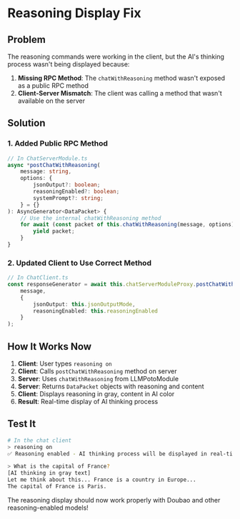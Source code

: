 # Reasoning Display Fix

## Problem
The reasoning commands were working in the client, but the AI's thinking process wasn't being displayed because:

1. **Missing RPC Method**: The `chatWithReasoning` method wasn't exposed as a public RPC method
2. **Client-Server Mismatch**: The client was calling a method that wasn't available on the server

## Solution

### 1. **Added Public RPC Method**
```typescript
// In ChatServerModule.ts
async *postChatWithReasoning(
    message: string, 
    options: {
        jsonOutput?: boolean;
        reasoningEnabled?: boolean;
        systemPrompt?: string;
    } = {}
): AsyncGenerator<DataPacket> {
    // Use the internal chatWithReasoning method
    for await (const packet of this.chatWithReasoning(message, options)) {
        yield packet;
    }
}
```

### 2. **Updated Client to Use Correct Method**
```typescript
// In ChatClient.ts
const responseGenerator = await this.chatServerModuleProxy.postChatWithReasoning(
    message, 
    {
        jsonOutput: this.jsonOutputMode,
        reasoningEnabled: this.reasoningEnabled
    }
);
```

## How It Works Now

1. **Client**: User types `reasoning on`
2. **Client**: Calls `postChatWithReasoning` method on server
3. **Server**: Uses `chatWithReasoning` from LLMPotoModule
4. **Server**: Returns `DataPacket` objects with reasoning and content
5. **Client**: Displays reasoning in gray, content in AI color
6. **Result**: Real-time display of AI thinking process

## Test It

```bash
# In the chat client
> reasoning on
✅ Reasoning enabled - AI thinking process will be displayed in real-time

> What is the capital of France?
[AI thinking in gray text]
Let me think about this... France is a country in Europe...
The capital of France is Paris.
```

The reasoning display should now work properly with Doubao and other reasoning-enabled models!
